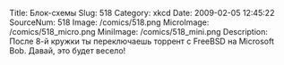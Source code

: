 Title: Блок-схемы 
Slug: 518 
Category: xkcd 
Date: 2009-02-05 12:45:22 
SourceNum: 518 
Image: /comics/518.png 
MicroImage: /comics/518_micro.png 
MiniImage: /comics/518_mini.png 
Description: После 8-й кружки ты переключаешь торрент с FreeBSD на Microsoft Bob. Давай, это будет весело! 

